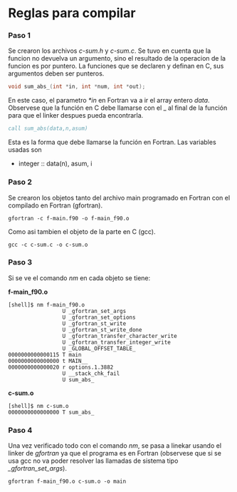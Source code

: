 # Reglas para compilar

### Paso 1

Se crearon los archivos *c-sum.h* y *c-sum.c*. Se tuvo en cuenta que la funcion no devuelva un argumento, sino el resultado de la operacion de la funcion es por puntero. La funciones que se declaren y definan en C, sus argumentos deben ser punteros.

```c
void sum_abs_(int *in, int *num, int *out);
```

En este caso, el parametro *\*in* en Fortran va a ir el array entero *data*. Observese que la función en C debe llamarse con el _ al final de la función para que el linker despues pueda encontrarla.

```fortran
call sum_abs(data,n,asum)
```

Esta es la forma que debe llamarse la función en Fortran. Las variables usadas son

* integer :: data(n), asum, i

### Paso 2

Se crearon los objetos tanto del archivo main programado en Fortran con el compilado en Fortran (gfortran).

```
gfortran -c f-main.f90 -o f-main_f90.o
```

Como asi tambien el objeto de la parte en C (gcc).

```
gcc -c c-sum.c -o c-sum.o
```

### Paso 3

Si se ve el comando *nm* en cada objeto se tiene:

**f-main_f90.o**

```
[shell]$ nm f-main_f90.o
                 U _gfortran_set_args
                 U _gfortran_set_options
                 U _gfortran_st_write
                 U _gfortran_st_write_done
                 U _gfortran_transfer_character_write
                 U _gfortran_transfer_integer_write
                 U _GLOBAL_OFFSET_TABLE_
0000000000000115 T main
0000000000000000 t MAIN__
0000000000000020 r options.1.3882
                 U __stack_chk_fail
                 U sum_abs_
```

**c-sum.o**

```
[shell]$ nm c-sum.o
0000000000000000 T sum_abs_
```

### Paso 4

Una vez verificado todo con el comando *nm*, se pasa a linekar usando el linker de *gfortran* ya que el programa es en Fortran (observese que si se usa gcc no va poder resolver las llamadas de sistema tipo *_gfortran_set_args*).

```
gfortran f-main_f90.o c-sum.o -o main
```
